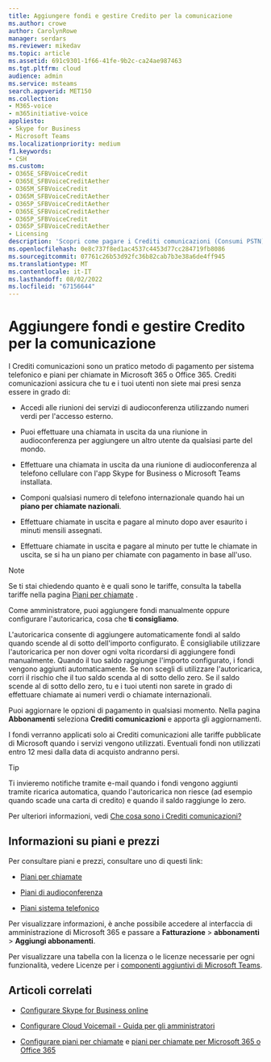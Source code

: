 ```yaml
---
title: Aggiungere fondi e gestire Credito per la comunicazione
ms.author: crowe
author: CarolynRowe
manager: serdars
ms.reviewer: mikedav
ms.topic: article
ms.assetid: 691c9301-1f66-41fe-9b2c-ca24ae987463
ms.tgt.pltfrm: cloud
audience: admin
ms.service: msteams
search.appverid: MET150
ms.collection:
- M365-voice
- m365initiative-voice
appliesto:
- Skype for Business
- Microsoft Teams
ms.localizationpriority: medium
f1.keywords:
- CSH
ms.custom:
- O365E_SFBVoiceCredit
- O365E_SFBVoiceCreditAether
- O365M_SFBVoiceCredit
- O365M_SFBVoiceCreditAether
- O365P_SFBVoiceCreditAether
- O365E_SFBVoiceCreditAether
- O365P_SFBVoiceCredit
- O365P_SFBVoiceCreditAether
- Licensing
description: 'Scopri come pagare i Crediti comunicazioni (Consumi PSTN) per i servizi di Skype for Business e i piani per mantenere gli utenti con accesso continuo al sistema telefonico. '
ms.openlocfilehash: 0e8c737f8ed1ac4537c4453d77cc284719fb8086
ms.sourcegitcommit: 07761c26b53d92fc36b82cab7b3e38a6de4ff945
ms.translationtype: MT
ms.contentlocale: it-IT
ms.lasthandoff: 08/02/2022
ms.locfileid: "67156644"
---
```

# <a name="add-funds-and-manage-communications-credits"></a>Aggiungere fondi e gestire Credito per la comunicazione

I Crediti comunicazioni sono un pratico metodo di pagamento per sistema telefonico e piani per chiamate in Microsoft 365 o Office 365. Crediti comunicazioni assicura che tu e i tuoi utenti non siete mai presi senza essere in grado di:
  
- Accedi alle riunioni dei servizi di audioconferenza utilizzando numeri verdi per l'accesso esterno.

- Puoi effettuare una chiamata in uscita da una riunione in audioconferenza per aggiungere un altro utente da qualsiasi parte del mondo.

- Effettuare una chiamata in uscita da una riunione di audioconferenza al telefono cellulare con l'app Skype for Business o Microsoft Teams installata.

- Componi qualsiasi numero di telefono internazionale quando hai un **piano per chiamate nazionali**.

- Effettuare chiamate in uscita e pagare al minuto dopo aver esaurito i minuti mensili assegnati.

- Effettuare chiamate in uscita e pagare al minuto per tutte le chiamate in uscita, se si ha un piano per chiamate con pagamento in base all'uso.

> [!NOTE]
> Se ti stai chiedendo quanto è e quali sono le tariffe, consulta la tabella tariffe nella pagina [Piani per chiamate](https://go.microsoft.com/fwlink/p/?LinkId=799523) .
  
Come amministratore, puoi aggiungere fondi manualmente oppure configurare l'autoricarica, cosa che **ti consigliamo**.
  
L'autoricarica consente di aggiungere automaticamente fondi al saldo quando scende al di sotto dell'importo configurato. È consigliabile utilizzare l'autoricarica per non dover ogni volta ricordarsi di aggiungere fondi manualmente. Quando il tuo saldo raggiunge l'importo configurato, i fondi vengono aggiunti automaticamente. Se non scegli di utilizzare l'autoricarica, corri il rischio che il tuo saldo scenda al di sotto dello zero. Se il saldo scende al di sotto dello zero, tu e i tuoi utenti non sarete in grado di effettuare chiamate ai numeri verdi o chiamate internazionali.
  
Puoi aggiornare le opzioni di pagamento in qualsiasi momento. Nella pagina **Abbonamenti** seleziona **Crediti comunicazioni** e apporta gli aggiornamenti.
  
I fondi verranno applicati solo ai Crediti comunicazioni alle tariffe pubblicate di Microsoft quando i servizi vengono utilizzati. Eventuali fondi non utilizzati entro 12 mesi dalla data di acquisto andranno persi.
  
> [!TIP]
> Ti invieremo notifiche tramite e-mail quando i fondi vengono aggiunti tramite ricarica automatica, quando l'autoricarica non riesce (ad esempio quando scade una carta di credito) e quando il saldo raggiunge lo zero.
  
Per ulteriori informazioni, vedi [Che cosa sono i Crediti comunicazioni?](what-are-communications-credits.md)
  
## <a name="want-to-know-about-plans-and-pricing"></a>Informazioni su piani e prezzi

Per consultare piani e prezzi, consultare uno di questi link:
  
- [Piani per chiamate](https://go.microsoft.com/fwlink/?LinkId=799761 )

- [Piani di audioconferenza](https://go.microsoft.com/fwlink/?LinkId=799762 )

- [Piani sistema telefonico](https://go.microsoft.com/fwlink/?LinkId=799763)

Per visualizzare informazioni, è anche possibile accedere al interfaccia di amministrazione di Microsoft 365 e passare a **Fatturazione** > **abbonamenti** > **Aggiungi abbonamenti**.
  
Per visualizzare una tabella con la licenza o le licenze necessarie per ogni funzionalità, vedere Licenze per i [componenti aggiuntivi di Microsoft Teams](./teams-add-on-licensing/microsoft-teams-add-on-licensing.md).
  
## <a name="related-articles"></a>Articoli correlati

- [Configurare Skype for Business online](/SkypeForBusiness/set-up-skype-for-business-online/set-up-skype-for-business-online)

- [Configurare Cloud Voicemail - Guida per gli amministratori](set-up-phone-system-voicemail.md)

- [Configurare piani per chiamate](set-up-calling-plans.md) e [piani per chiamate per Microsoft 365 o Office 365](calling-plans-for-office-365.md)
